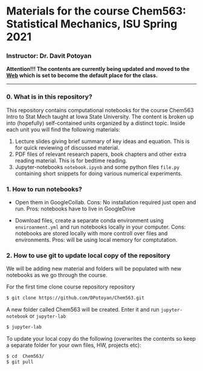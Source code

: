 
# Materials for the course Chem563: Statistical Mechanics, ISU Spring 2021 

### Instructor: Dr. Davit Potoyan

**Attention!!! The contents are currently being updated and moved to the [Web](https://dpotoyan.github.io/Statmech4ChemBio/intro.html) which is set to become the default place for the class.**

---

### 0. What is in this repository?

This repository contains computational notebooks for the course Chem563 Intro to Stat Mech taught at Iowa State University. The content is broken up into (hopefully) self-contained units organized by a distinct topic. Inside each unit you will find the following materials:

1. Lecture slides giving brief summary of key ideas and equation. This is for quick reviewing of discussed material.
2. PDF files of relevant research papers, book chapters and other extra reading material. This is for bedtime reading.  
3. Jupyter-notebooks `notebook.ipynb` and some python files `file.py` containing short snippets for doing various numerical experiments.

### 1. How to run notebooks?

- Open them in GoogleCollab. Cons: No installation required just open and run. Pros: notebooks have to live in GoogleDrive

- Download files, create a separate conda environment using `enviroanment.yml` and run notebooks locally in your computer. Cons: notebooks are stored locally with more controll over files and environments. Pros: will be using local memory for comptutation.


### 2. How to use git to update local copy of the repository

We will be adding new material and folders will be populated with new notebooks as we go through the course. 

For the first time clone course repository repository
```bash
$ git clone https://github.com/DPotoyan/Chem563.git
```
A new folder called Chem563 will be created. Enter it and run `jupyter-notebook` or `jupyter-lab`
```bash
$ jupyter-lab 
```

To update your local copy do the following (overwrites the contents so keep a separate folder for your own files, HW, projects etc): 

```bash
$ cd  Chem563/
$ git pull
```
